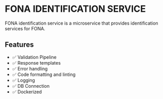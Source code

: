 # FONA IDENTIFICATION SERVICE

FONA identification service is a microservice that provides identification services for FONA.

## Features

- ✅ Validation Pipeline
- ✅ Response templates
- ✅ Error handling
- ✅ Code formatting and linting
- ✅ Logging
- ✅ DB Connection
- ✅ Dockerized
